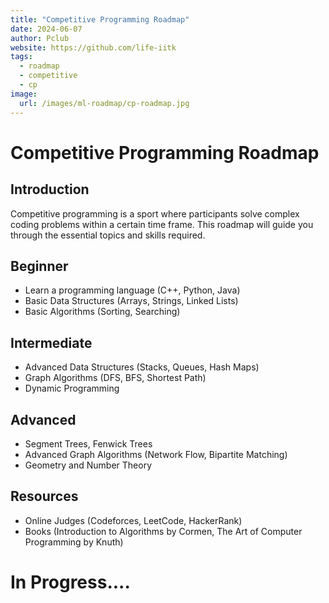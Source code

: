 ```yaml
---
title: "Competitive Programming Roadmap"
date: 2024-06-07
author: Pclub
website: https://github.com/life-iitk
tags:
  - roadmap
  - competitive
  - cp
image:
  url: /images/ml-roadmap/cp-roadmap.jpg
---
```


# Competitive Programming Roadmap

## Introduction

Competitive programming is a sport where participants solve complex coding problems within a certain time frame. This roadmap will guide you through the essential topics and skills required.

## Beginner

- Learn a programming language (C++, Python, Java)
- Basic Data Structures (Arrays, Strings, Linked Lists)
- Basic Algorithms (Sorting, Searching)

## Intermediate

- Advanced Data Structures (Stacks, Queues, Hash Maps)
- Graph Algorithms (DFS, BFS, Shortest Path)
- Dynamic Programming

## Advanced

- Segment Trees, Fenwick Trees
- Advanced Graph Algorithms (Network Flow, Bipartite Matching)
- Geometry and Number Theory

## Resources

- Online Judges (Codeforces, LeetCode, HackerRank)
- Books (Introduction to Algorithms by Cormen, The Art of Computer Programming by Knuth)

# In Progress....
